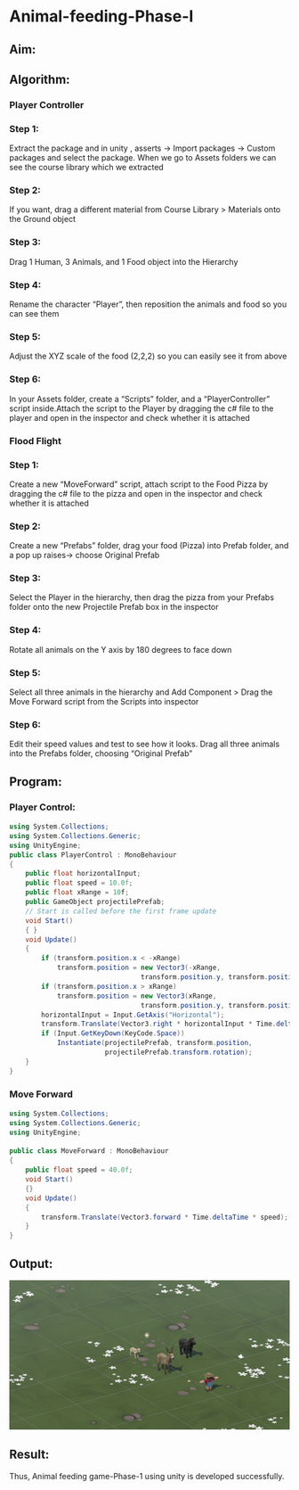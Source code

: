 # Animal-feeding-Phase-I

## Aim: 

## Algorithm:

### Player Controller
### Step 1: 
Extract the package and in unity , asserts -> Import packages -> Custom packages and select the package. When we go to Assets folders we can see the course library which we extracted
### Step 2: 
If you want, drag a different material from Course Library > Materials onto the Ground object
### Step 3: 
Drag 1 Human, 3 Animals, and 1 Food object into the Hierarchy
### Step 4: 
Rename the character “Player”, then reposition the animals and food so you can see them
### Step 5: 
Adjust the XYZ scale of the food (2,2,2) so you can easily see it from above
### Step 6: 
In your Assets folder, create a “Scripts” folder, and a “PlayerController” script inside.Attach the script to the Player by dragging the c# file to the player and open in the inspector and check whether it is attached

### Flood Flight
### Step 1: 
Create a new “MoveForward” script, attach script to the Food Pizza by dragging the c# file to the pizza and open in the inspector and check whether it is attached
### Step 2:
Create a new “Prefabs” folder, drag your food (Pizza) into Prefab folder, and a pop up raises-> choose Original Prefab
### Step 3: 
Select the Player in the hierarchy, then drag the pizza from your Prefabs folder onto the new Projectile Prefab box in the inspector
### Step 4: 
Rotate all animals on the Y axis by 180 degrees to face down
### Step 5: 
Select all three animals in the hierarchy and Add Component > Drag the Move Forward script from the Scripts into inspector
### Step 6: 
Edit their speed values and test to see how it looks. Drag all three animals into the Prefabs folder, choosing “Original Prefab”

## Program:
### Player Control:
```c#
using System.Collections;
using System.Collections.Generic;
using UnityEngine;
public class PlayerControl : MonoBehaviour
{
    public float horizontalInput;
    public float speed = 10.0f;
    public float xRange = 10f;
    public GameObject projectilePrefab;
    // Start is called before the first frame update
    void Start()
    { }
    void Update()
    {
        if (transform.position.x < -xRange)
            transform.position = new Vector3(-xRange,
                                 transform.position.y, transform.position.z);
        if (transform.position.x > xRange)
            transform.position = new Vector3(xRange,
                                 transform.position.y, transform.position.z);
        horizontalInput = Input.GetAxis("Horizontal");
        transform.Translate(Vector3.right * horizontalInput * Time.deltaTime * speed);
        if (Input.GetKeyDown(KeyCode.Space))
            Instantiate(projectilePrefab, transform.position,
                        projectilePrefab.transform.rotation);
    }
}
```
### Move Forward
```c#
using System.Collections;
using System.Collections.Generic;
using UnityEngine;

public class MoveForward : MonoBehaviour
{
    public float speed = 40.0f;
    void Start()
    {}
    void Update()
    {
        transform.Translate(Vector3.forward * Time.deltaTime * speed);
    }
}
```
## Output:
![image](https://github.com/Meenakshi0907/Animal-feeding-Phase-I/blob/main/Screenshot%202023-06-07%20191940.png)
## Result:
Thus, Animal feeding game-Phase-1 using unity is developed successfully.
